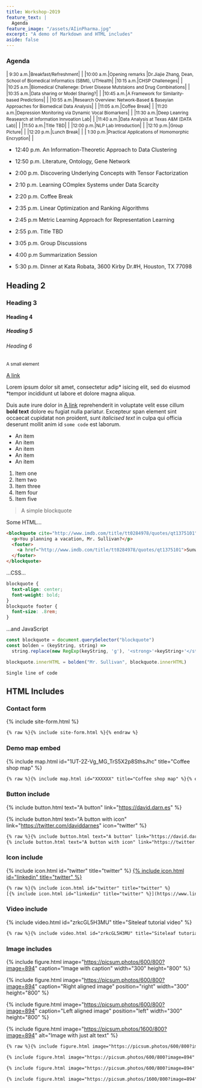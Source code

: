 ```yaml
---
title: Workshop-2019
feature_text: |
  Agenda
feature_image: "/assets/AIinPharma.jpg"
excerpt: "A demo of Markdown and HTML includes"
aside: false
---
```


### Agenda

|<small> 9:30 a.m.</small>|<small>Breakfast/Refreshment</small>| |
|<small>10:00 a.m.</small>|<small>Opening remarks </small>|<small>Dr.Jiajie Zhang, Dean, School of Biomedical Informatics (SBMI), UTHealth</small>|
|<small>10:15 a.m.</small>|<small>CHSP Challeneges</small>| |
|<small>10:25 a.m.</small>|<small>Biomedical Challenege: Driver Disease Mutstaions and Drug Combinations</small>| |
|<small>10:35 a.m.</small>|<small>Data sharing or Model Sharing?</small>| |
|<small>10:45 a.m.</small>|<small>A Framework for Similarity-based Predictions</small>| |
|<small>10:55 a.m.</small>|<small>Research Overview: Network-Based & Baseyian Approaches for Biomedical Data Analysis</small>| |
|<small>11:05 a.m.</small>|<small>Coffee Break</small>| |
|<small>11:20 a.m.</small>|<small>Depression Monitoring via Dynamic Vocal Biomarkers</small>| |
|<small>11:30 a.m.</small>|<small>Deep Leanring Reasearch at Information Innvoation Lab</small>| |
|<small>11:40 a.m.</small>|<small>Data Analysis at Texas A&M (DATA Lab)</small>| |
|<small>11:50 a.m.</small>|<small>Title TBD</small>| |
|<small>12:00 p.m.</small>|<small>NLP Lab Introduction</small>| | 
|<small>12:10 p.m.</small>|<small>Group Picture</small>| |
|<small>12:20 p.m.</small>|<small>Lunch Break</small>| |
|<small> 1:30 p.m.</small>|<small>Practical Applications of Homomorphic Encryption</small>| |

* 12:40 p.m. An Information-Theoretic Approach to Data Clustering
* 12:50 p.m. Literature, Ontology, Gene Network 
*    2:00 p.m. Discovering Underlying Concepts with Tensor Factorization
*    2:10 p.m. Learning COmplex Systems under Data Scarcity 

*    2:20 p.m. Coffee Break

*  2:35 p.m. Linear Optimization and Ranking Algorithms
*  2:45 p.m  Metric Learning Approach for Representation Learning
*  2:55 p.m. Title TBD

*  3:05 p.m. Group Discussions

*  4:00 p.m  Summarization Session

*  5:30 p.m. Dinner at Kata Robata, 3600 Kirby Dr.#H, Houston, TX 77098 

## Heading 2

### Heading 3

#### Heading 4

##### Heading 5

###### Heading 6

<small>A small element</small>

[A link](https://david.darn.es "A link")

Lorem ipsum dolor sit amet, consectetur adip* isicing elit, sed do eiusmod *tempor incididunt ut labore et dolore magna aliqua.

Duis aute irure dolor in [A link](https://david.darn.es "A link") reprehenderit in voluptate velit esse cillum **bold text** dolore eu fugiat nulla pariatur. Excepteur span element sint occaecat cupidatat non proident, sunt _italicised text_ in culpa qui officia deserunt mollit anim id `some code` est laborum.

* An item
* An item
* An item
* An item
* An item

1. Item one
2. Item two
3. Item three
4. Item four
5. Item five

> A simple blockquote

Some HTML...

``` html
<blockquote cite="http://www.imdb.com/title/tt0284978/quotes/qt1375101">
  <p>You planning a vacation, Mr. Sullivan?</p>
  <footer>
    <a href="http://www.imdb.com/title/tt0284978/quotes/qt1375101">Sunways Security Guard</a>
  </footer>
</blockquote>
```

...CSS...

``` css
blockquote {
  text-align: center;
  font-weight: bold;
}
blockquote footer {
  font-size: .8rem;
}
```

...and JavaScript

``` js
const blockquote = document.querySelector("blockquote")
const bolden = (keyString, string) =>
  string.replace(new RegExp(keyString, 'g'), '<strong>'+keyString+'</strong>')

blockquote.innerHTML = bolden("Mr. Sullivan", blockquote.innerHTML)
```

`Single line of code`

## HTML Includes

### Contact form

{% include site-form.html %}

``` html
{% raw %}{% include site-form.html %}{% endraw %}
```

### Demo map embed

{% include map.html id="1UT-2Z-Vg_MG_TrS5X2p8SthsJhc" title="Coffee shop map" %}

``` html
{% raw %}{% include map.html id="XXXXXX" title="Coffee shop map" %}{% endraw %}
```

### Button include

{% include button.html text="A button" link="https://david.darn.es" %}

{% include button.html text="A button with icon" link="https://twitter.com/daviddarnes" icon="twitter" %}

``` html
{% raw %}{% include button.html text="A button" link="https://david.darn.es" %}
{% include button.html text="A button with icon" link="https://twitter.com/daviddarnes" icon="twitter" %}{% endraw %}
```

### Icon include

{% include icon.html id="twitter" title="twitter" %} [{% include icon.html id="linkedin" title="twitter" %}](https://www.linkedin.com/in/daviddarnes)

``` html
{% raw %}{% include icon.html id="twitter" title="twitter" %}
[{% include icon.html id="linkedin" title="twitter" %}](https://www.linkedin.com/in/daviddarnes){% endraw %}
```

### Video include

{% include video.html id="zrkcGL5H3MU" title="Siteleaf tutorial video" %}

``` html
{% raw %}{% include video.html id="zrkcGL5H3MU" title="Siteleaf tutorial video" %}{% endraw %}
```


### Image includes

{% include figure.html image="https://picsum.photos/600/800?image=894" caption="Image with caption" width="300" height="800" %}

{% include figure.html image="https://picsum.photos/600/800?image=894" caption="Right aligned image" position="right" width="300" height="800" %}

{% include figure.html image="https://picsum.photos/600/800?image=894" caption="Left aligned image" position="left" width="300" height="800" %}

{% include figure.html image="https://picsum.photos/1600/800?image=894" alt="Image with just alt text" %}

``` html
{% raw %}{% include figure.html image="https://picsum.photos/600/800?image=894" caption="Image with caption" width="300" height="800" %}

{% include figure.html image="https://picsum.photos/600/800?image=894" caption="Right aligned image" position="right" width="300" height="800" %}

{% include figure.html image="https://picsum.photos/600/800?image=894" caption="Left aligned image" position="left" width="300" height="800" %}

{% include figure.html image="https://picsum.photos/1600/800?image=894" alt="Image with just alt text" %}{% endraw %}
```

